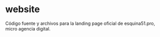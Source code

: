 # website
Código fuente y archivos para la landing page oficial de esquina51.pro, micro agencia digital.
